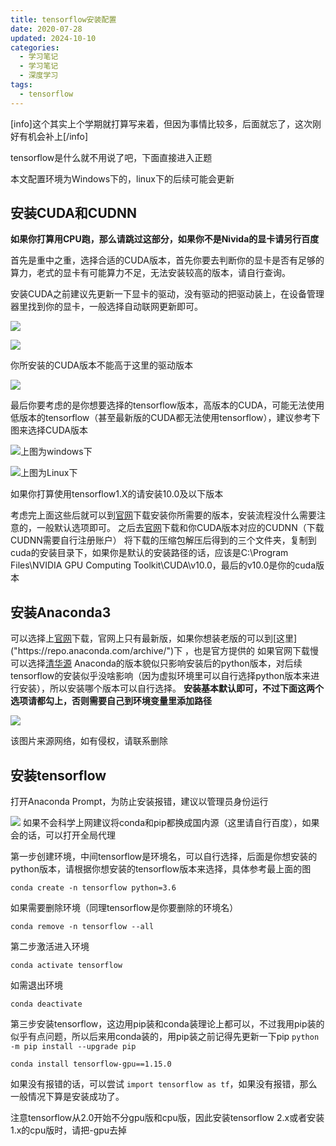 ```yaml
---
title: tensorflow安装配置
date: 2020-07-28
updated: 2024-10-10
categories:
  - 学习笔记
  - 学习笔记
  - 深度学习
tags:
  - tensorflow
---
```


[info]这个其实上个学期就打算写来着，但因为事情比较多，后面就忘了，这次刚好有机会补上[/info]

tensorflow是什么就不用说了吧，下面直接进入正题

本文配置环境为Windows下的，linux下的后续可能会更新

## 安装CUDA和CUDNN

**如果你打算用CPU跑，那么请跳过这部分，如果你不是Nivida的显卡请另行百度**

首先是重中之重，选择合适的CUDA版本，首先你要去判断你的显卡是否有足够的算力，老式的显卡有可能算力不足，无法安装较高的版本，请自行查询。

安装CUDA之前建议先更新一下显卡的驱动，没有驱动的把驱动装上，在设备管理器里找到你的显卡，一般选择自动联网更新即可。

![](https://img.blueflame.org.cn/images/2020/07/tensorflow-1.png)

![](https://img.blueflame.org.cn/images/2020/07/tensorflow-2.png)

你所安装的CUDA版本不能高于这里的驱动版本

![](https://img.blueflame.org.cn/images/2020/07/tensorflow-3.png)

最后你要考虑的是你想要选择的tensorflow版本，高版本的CUDA，可能无法使用低版本的tensorflow（甚至最新版的CUDA都无法使用tensorflow），建议参考下图来选择CUDA版本

![](https://img.blueflame.org.cn/images/2020/07/tensorflow-4.png)上图为windows下

![](https://img.blueflame.org.cn/images/2020/07/tensorflow-5.png)上图为Linux下

如果你打算使用tensorflow1.X的请安装10.0及以下版本

考虑完上面这些后就可以到[官网](https://developer.nvidia.com/cuda-toolkit-archive)下载安装你所需要的版本，安装流程没什么需要注意的，一般默认选项即可。
之后去[官网](https://developer.nvidia.com/rdp/cudnn-download")下载和你CUDA版本对应的CUDNN（下载CUDNN需要自行注册账户）
将下载的压缩包解压后得到的三个文件夹，复制到cuda的安装目录下，如果你是默认的安装路径的话，应该是C:\Program Files\NVIDIA GPU Computing Toolkit\CUDA\v10.0，最后的v10.0是你的cuda版本

## 安装Anaconda3

可以选择上[官网]("https://www.anaconda.com/products/individual")下载，官网上只有最新版，如果你想装老版的可以到[这里]("https://repo.anaconda.com/archive/")下 ，也是官方提供的
如果官网下载慢可以选择[清华源]("https://mirrors.tuna.tsinghua.edu.cn/anaconda/archive/")
Anaconda的版本貌似只影响安装后的python版本，对后续tensorflow的安装似乎没啥影响（因为虚拟环境里可以自行选择python版本来进行安装），所以安装哪个版本可以自行选择。
**安装基本默认即可，不过下面这两个选项请都勾上，否则需要自己到环境变量里添加路径**

![](https://img.blueflame.org.cn/images/2020/07/tensorflow-6.jpg)

该图片来源网络，如有侵权，请联系删除

## 安装tensorflow

打开Anaconda Prompt，为防止安装报错，建议以管理员身份运行

![](https://img.blueflame.org.cn/images/2020/07/tensorflow-7.png)
如果不会科学上网建议将conda和pip都换成国内源（这里请自行百度），如果会的话，可以打开全局代理

第一步创建环境，中间tensorflow是环境名，可以自行选择，后面是你想安装的python版本，请根据你想安装的tensorflow版本来选择，具体参考最上面的图

```shell
conda create -n tensorflow python=3.6
```

如果需要删除环境（同理tensorflow是你要删除的环境名）

```shell
conda remove -n tensorflow --all
```

第二步激活进入环境

```shell
conda activate tensorflow
```

如需退出环境

```shell
conda deactivate
```

第三步安装tensorflow，这边用pip装和conda装理论上都可以，不过我用pip装的似乎有点问题，所以后来用conda装的，用pip装之前记得先更新一下pip `python -m pip install --upgrade pip `

```shell
conda install tensorflow-gpu==1.15.0
```

如果没有报错的话，可以尝试 `import tensorflow as tf`，如果没有报错，那么一般情况下算是安装成功了。

注意tensorflow从2.0开始不分gpu版和cpu版，因此安装tensorflow 2.x或者安装1.x的cpu版时，请把-gpu去掉

